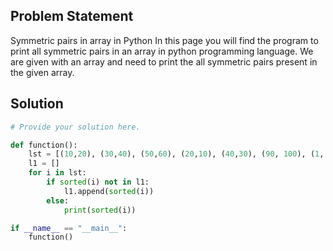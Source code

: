 ## Problem Statement 

Symmetric pairs in array in Python
In this page you will find the program to print all symmetric pairs in an array in python programming language. We are given with an array and need to print the all symmetric pairs present in the given array.
## Solution

```python
# Provide your solution here.

def function():
    lst = [(10,20), (30,40), (50,60), (20,10), (40,30), (90, 100), (1, 9), (100, 90)]
    l1 = []
    for i in lst:
        if sorted(i) not in l1:
            l1.append(sorted(i))
        else:
            print(sorted(i))

if __name__ == "__main__":
    function()
